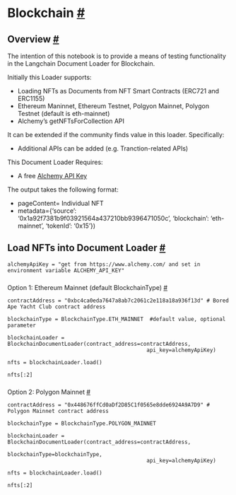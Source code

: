 


 Blockchain
 [#](#blockchain "Permalink to this headline")
===========================================================




 Overview
 [#](#overview "Permalink to this headline")
-------------------------------------------------------



 The intention of this notebook is to provide a means of testing functionality in the Langchain Document Loader for Blockchain.
 



 Initially this Loader supports:
 


* Loading NFTs as Documents from NFT Smart Contracts (ERC721 and ERC1155)
* Ethereum Maninnet, Ethereum Testnet, Polgyon Mainnet, Polygon Testnet (default is eth-mainnet)
* Alchemy’s getNFTsForCollection API



 It can be extended if the community finds value in this loader. Specifically:
 


* Additional APIs can be added (e.g. Tranction-related APIs)



 This Document Loader Requires:
 


* A free
 [Alchemy API Key](https://www.alchemy.com/)



 The output takes the following format:
 


* pageContent= Individual NFT
* metadata={‘source’: ‘0x1a92f7381b9f03921564a437210bb9396471050c’, ‘blockchain’: ‘eth-mainnet’, ‘tokenId’: ‘0x15’})





 Load NFTs into Document Loader
 [#](#load-nfts-into-document-loader "Permalink to this headline")
---------------------------------------------------------------------------------------------------







```
alchemyApiKey = "get from https://www.alchemy.com/ and set in environment variable ALCHEMY_API_KEY"

```






### 
 Option 1: Ethereum Mainnet (default BlockchainType)
 [#](#option-1-ethereum-mainnet-default-blockchaintype "Permalink to this headline")







```
contractAddress = "0xbc4ca0eda7647a8ab7c2061c2e118a18a936f13d" # Bored Ape Yacht Club contract address

blockchainType = BlockchainType.ETH_MAINNET  #default value, optional parameter

blockchainLoader = BlockchainDocumentLoader(contract_address=contractAddress,
                                            api_key=alchemyApiKey)

nfts = blockchainLoader.load()

nfts[:2]

```







### 
 Option 2: Polygon Mainnet
 [#](#option-2-polygon-mainnet "Permalink to this headline")







```
contractAddress = "0x448676ffCd0aDf2D85C1f0565e8dde6924A9A7D9" # Polygon Mainnet contract address

blockchainType = BlockchainType.POLYGON_MAINNET 

blockchainLoader = BlockchainDocumentLoader(contract_address=contractAddress, 
                                            blockchainType=blockchainType, 
                                            api_key=alchemyApiKey)

nfts = blockchainLoader.load()

nfts[:2]

```









